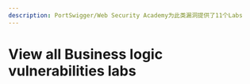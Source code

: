 ```yaml
---
description: PortSwigger/Web Security Academy为此类漏洞提供了11个Labs
---
```


# View all Business logic vulnerabilities labs

